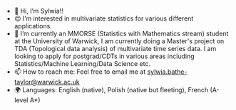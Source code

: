 - 👋 Hi, I’m Sylwia!!
- 😍 I’m interested in multivariate statistics for various different applications.
- 🌱 I’m currently an MMORSE (Statistics with Mathematics stream) student at the University of Warwick, I am currently doing a Master's project on TDA (Topological data analysis) of multivariate time series data. I am looking to apply for postgrad/CDTs in various areas including Statistics/Machine Learning/Data Science etc.
- 📫 How to reach me: Feel free to email me at sylwia.bathe-taylor@warwick.ac.uk
- 🌍 Languages: English (native), Polish (native but fleeting), French (A-level A*)

<!---
sylwiabt13/sylwiabt13 is a ✨ special ✨ repository because its `README.md` (this file) appears on your GitHub profile.
You can click the Preview link to take a look at your changes.
--->
